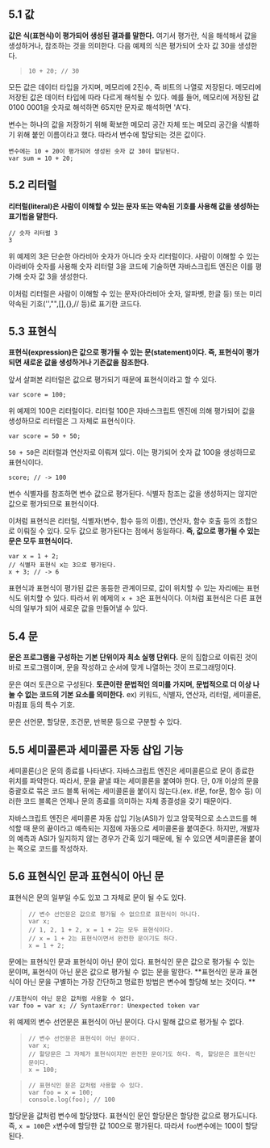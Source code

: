 ## 5.1 값

**값은 식(표현식)이 평가되어 생성된 결과를 말한다.** 여기서 평가란, 식을 해석해서 값을 생성하거나, 참조하는 것을 의미한다. 다음 예제의 식은 평가되어 숫자 값 30을 생성한다.

> ```
> 10 + 20; // 30
> ```

모든 값은 데이터 타입을 가지며, 메모리에 2진수, 즉 비트의 나열로 저장된다. 메모리에 저장된 값은 데이터 타입에 따라 다르게 해석될 수 있다. 예를 들어, 메모리에 저장된 값 0100 0001을 숫자로 해석하면 65지만 문자로 해석하면 'A'다.

변수는 하나의 값을 저장하기 위해 확보한 메모리 공간 자체 또는 메모리 공간을 식별하기 위해 붙인 이름이라고 했다. 따라서 변수에 할당되는 것은 값이다.

```
변수에는 10 + 20이 평가되어 생성된 숫자 값 30이 할당된다.
var sum = 10 + 20;
```

## 5.2 리터럴

**리터럴(literal)은 사람이 이해할 수 있는 문자 또는 약속된 기호를 사용해 값을 생성하는 표기법을 말한다.**

```
// 숫자 리터럴 3
3
```

위 예제의 3은 단순한 아라비아 숫자가 아니라 숫자 리터럴이다. 사람이 이해할 수 있는 아라비아 숫자를 사용해 숫자 리터럴 3을 코드에 기술하면 자바스크립트 엔진은 이를 평가해 숫자 값 3을 생성한다.

이처럼 리터럴은 사람이 이해할 수 있는 문자(아라비아 숫자, 알파벳, 한글 등) 또는 미리 약속된 기호('',"",[],{},// 등)로 표기한 코드다.

## 5.3 표현식

**표현식(expression)은 값으로 평가될 수 있는 문(statement)이다. 즉, 표현식이 평가되면 새로운 값을 생성하거나 기존값을 참조한다.**

앞서 살펴본 리터럴은 값으로 평가되기 때문에 표현식이라고 할 수 있다.

```
var score = 100;
```

위 예제의 100은 리터럴이다. 리터럴 100은 자바스크립트 엔진에 의해 평가되어 값을 생성하므로 리터럴은 그 자체로 표현식이다.

```
var score = 50 + 50;
```

<code>50 + 50</code>은 리터럴과 연산자로 이뤄져 있다. 이는 평가되어 숫자 값 100을 생성하므로 표현식이다.

```
score; // -> 100
```

변수 식별자를 참조하면 변수 값으로 평가된다. 식별자 참조는 값을 생성하지는 않지만 값으로 평가되므로 표현식이다.

이처럼 표현식은 리터럴, 식별자(변수, 함수 등의 이름), 연산자, 함수 호출 등의 조합으로 이뤄질 수 있다. 모두 값으로 평가된다는 점에서 동일하다. **즉, 값으로 평가될 수 있는 문은 모두 표현식이다.**

```
var x = 1 + 2;
// 식별자 표현식 x는 3으로 평가된다.
x + 3; // -> 6
```

표현식과 표현식이 평가된 값은 동등한 관계이므로, 값이 위치할 수 있는 자리에는 표현식도 위치할 수 있다. 따라서 위 예제의 <code>x + 3</code>은 표현식이다. 이처럼 표현식은 다른 표현식의 일부가 되어 새로운 값을 만들어낼 수 있다.

## 5.4 문

**문은 프로그램을 구성하는 기본 단위이자 최소 실행 단위다.**
문의 집합으로 이뤄진 것이 바로 프로그램이며, 문을 작성하고 순서에 맞게 나열하는 것이 프로그래밍이다.

문은 여러 토큰으로 구성된다. **토큰이란 문법적인 의미를 가지며, 문법적으로 더 이상 나눌 수 없는 코드의 기본 요소를 의미한다.** ex) 키워드, 식별자, 연산자, 리터럴, 세미콜론, 마침표 등의 특수 기호.

문은 선언문, 할당문, 조건문, 반복문 등으로 구분할 수 있다.

## 5.5 세미콜론과 세미콜론 자동 삽입 기능

세미콜론(;)은 문의 종료를 나타낸다. 자바스크립트 엔진은 세미콜론으로 문이 종료한 위치를 파악한다. 따라서, 문을 끝낼 때는 세미콜론을 붙여야 한다. 단, 0개 이상의 문을 중괄호로 묶은 코드 블록 뒤에는 세미콜론을 붙이지 않는다.(ex. if문, for문, 함수 등) 이러한 코드 블록은 언제나 문의 종료를 의미하는 자체 종결성을 갖기 때문이다.

자바스크립트 엔진은 세미콜론 자동 삽입 기능(ASI)가 있고 암묵적으로 소스코드를 해석할 때 문의 끝이라고 예측되는 지점에 자동으로 세미콜론을 붙여준다. 하지만, 개발자의 예측과 ASI가 일지하지 않는 경우가 간혹 있기 때문에, 될 수 있으면 세미콜론을 붙이는 쪽으로 코드를 작성하자.

## 5.6 표현식인 문과 표현식이 아닌 문

표현식은 문의 일부일 수도 있꼬 그 자체로 문이 될 수도 있다.

> ```
> // 변수 선언문은 값으로 평가될 수 없으므로 표현식이 아니다.
> var x;
> // 1, 2, 1 + 2, x = 1 + 2는 모두 표현식이다.
> // x = 1 + 2는 표현식이면서 완전한 문이기도 하다.
> x = 1 + 2;
> ```

문에는 표현식인 문과 표현식이 아닌 문이 있다. 표현식인 문은 값으로 평가될 수 있는 문이며, 표현식이 아닌 문은 값으로 평가될 수 없는 문을 말한다. **표현식인 문과 표현식이 아닌 문을 구별하는 가장 간단하고 명료한 방법은 변수에 할당해 보는 것이다. **

```
//표현식이 아닌 문은 값처럼 사용할 수 없다.
var foo = var x; // SyntaxError: Unexpected token var
```

위 예제의 변수 선언문은 표현식이 아닌 문이다. 다시 말해 값으로 평가될 수 없다.

> ```
> // 변수 선언문은 표현식이 아닌 문이다.
> var x;
> // 할당문은 그 자체가 표현식이지만 완전한 문이기도 하다. 즉, 할당문은 표현식인 문이다.
> x = 100;
> ```

> ```
> // 표현식인 문은 값처럼 사용할 수 있다.
> var foo = x = 100;
> console.log(foo); // 100
> ```

할당문을 값처럼 변수에 할당했다. 표현식인 문인 할당문은 할당한 값으로 평가도니다. 즉, <code>x = 100</code>은 <code>x</code>변수에 할당한 값 100으로 평가된다. 따라서 <code>foo</code>변수에는 100이 할당된다.

